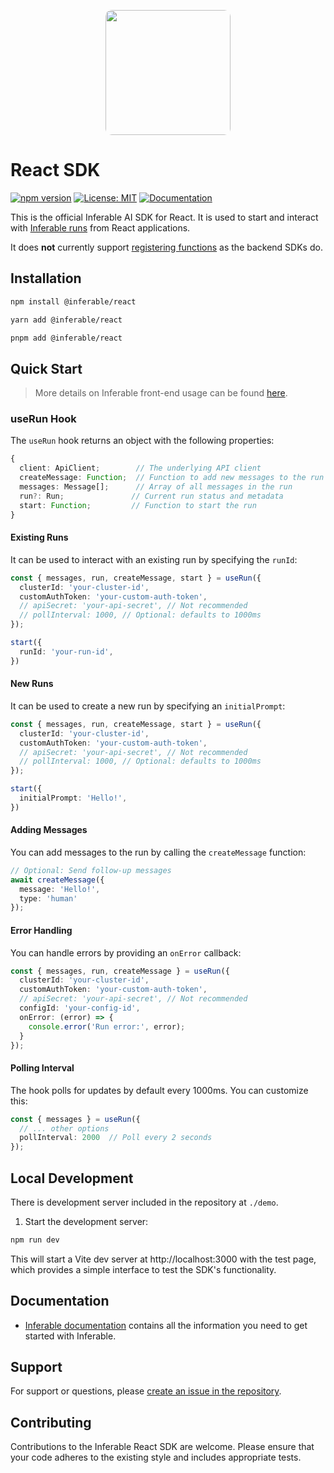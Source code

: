<p align="center">
  <img src="https://a.inferable.ai/logo-hex.png" width="200" style="border-radius: 10px" />
</p>

# React SDK

[![npm version](https://badge.fury.io/js/%40inferable%2Freact.svg)](https://badge.fury.io/js/%40inferable%2Freact)
[![License: MIT](https://img.shields.io/badge/License-MIT-yellow.svg)](https://opensource.org/licenses/MIT)
[![Documentation](https://img.shields.io/badge/docs-inferable.ai-brightgreen)](https://docs.inferable.ai/)

This is the official Inferable AI SDK for React.
It is used to start and interact with [Inferable runs](https://docs.inferable.ai/pages/runs) from React applications.

It does **not** currently support [registering functions](https://docs.inferable.ai/pages/functions) as the backend SDKs do.

## Installation

```bash
npm install @inferable/react
```

```bash
yarn add @inferable/react
```

```bash
pnpm add @inferable/react
```

## Quick Start

> More details on Inferable front-end usage can be found [here](https://docs.inferable.ai/pages/frontend).

### useRun Hook

The `useRun` hook returns an object with the following properties:

```typescript
{
  client: ApiClient;        // The underlying API client
  createMessage: Function;  // Function to add new messages to the run
  messages: Message[];      // Array of all messages in the run
  run?: Run;               // Current run status and metadata
  start: Function;         // Function to start the run
}
```


#### Existing Runs

It can be used to interact with an existing run by specifying the `runId`:
```typescript
const { messages, run, createMessage, start } = useRun({
  clusterId: 'your-cluster-id',
  customAuthToken: 'your-custom-auth-token',
  // apiSecret: 'your-api-secret', // Not recommended
  // pollInterval: 1000, // Optional: defaults to 1000ms
});

start({
  runId: 'your-run-id',
})
```


#### New Runs

It can be used to create a new run by specifying an `initialPrompt`:

```typescript
const { messages, run, createMessage, start } = useRun({
  clusterId: 'your-cluster-id',
  customAuthToken: 'your-custom-auth-token',
  // apiSecret: 'your-api-secret', // Not recommended
  // pollInterval: 1000, // Optional: defaults to 1000ms
});

start({
  initialPrompt: 'Hello!',
})
```

#### Adding Messages

You can add messages to the run by calling the `createMessage` function:

```typescript
// Optional: Send follow-up messages
await createMessage({
  message: 'Hello!',
  type: 'human'
});
```

#### Error Handling

You can handle errors by providing an `onError` callback:

```typescript
const { messages, run, createMessage } = useRun({
  clusterId: 'your-cluster-id',
  customAuthToken: 'your-custom-auth-token',
  // apiSecret: 'your-api-secret', // Not recommended
  configId: 'your-config-id',
  onError: (error) => {
    console.error('Run error:', error);
  }
});
```

#### Polling Interval

The hook polls for updates by default every 1000ms. You can customize this:

```typescript
const { messages } = useRun({
  // ... other options
  pollInterval: 2000  // Poll every 2 seconds
});
```

## Local Development

There is development server included in the repository at `./demo`.

1. Start the development server:
```bash
npm run dev
```

This will start a Vite dev server at http://localhost:3000 with the test page, which provides a simple interface to test the SDK's functionality.

## Documentation

- [Inferable documentation](https://docs.inferable.ai/) contains all the information you need to get started with Inferable.

## Support

For support or questions, please [create an issue in the repository](https://github.com/inferablehq/inferable/issues).

## Contributing

Contributions to the Inferable React SDK are welcome. Please ensure that your code adheres to the existing style and includes appropriate tests.
